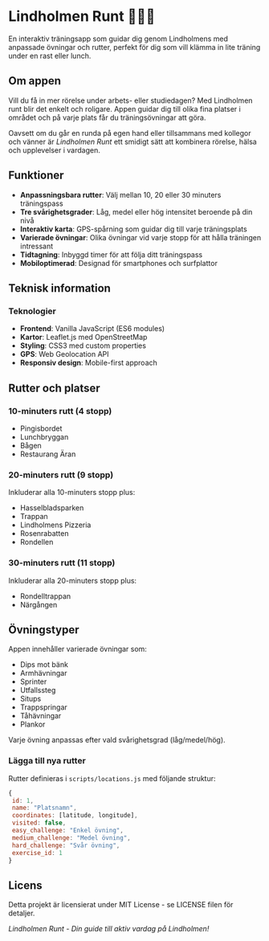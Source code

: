 # Lindholmen Runt 🏃🏻‍♀️

En interaktiv träningsapp som guidar dig genom Lindholmens med anpassade övningar och rutter, perfekt för dig som vill klämma in lite träning under en rast eller lunch.

## Om appen

Vill du få in mer rörelse under arbets- eller studiedagen? Med Lindholmen runt blir det enkelt och roligare. Appen guidar dig till olika fina platser i området och på varje plats får du träningsövningar att göra. 

Oavsett om du går en runda på egen hand eller tillsammans med kollegor och vänner är *Lindholmen Runt* ett smidigt sätt att kombinera rörelse, hälsa och upplevelser i vardagen.

## Funktioner

- **Anpassningsbara rutter**: Välj mellan 10, 20 eller 30 minuters träningspass
- **Tre svårighetsgrader**: Låg, medel eller hög intensitet beroende på din nivå
- **Interaktiv karta**: GPS-spårning som guidar dig till varje träningsplats
- **Varierade övningar**: Olika övningar vid varje stopp för att hålla träningen intressant
- **Tidtagning**: Inbyggd timer för att följa ditt träningspass
- **Mobiloptimerad**: Designad för smartphones och surfplattor

## Teknisk information

### Teknologier
- **Frontend**: Vanilla JavaScript (ES6 modules)
- **Kartor**: Leaflet.js med OpenStreetMap
- **Styling**: CSS3 med custom properties
- **GPS**: Web Geolocation API
- **Responsiv design**: Mobile-first approach

## Rutter och platser

### 10-minuters rutt (4 stopp)
- Pingisbordet
- Lunchbryggan
- Bågen
- Restaurang Äran

### 20-minuters rutt (9 stopp)
Inkluderar alla 10-minuters stopp plus:
- Hasselbladsparken
- Trappan
- Lindholmens Pizzeria
- Rosenrabatten
- Rondellen

### 30-minuters rutt (11 stopp)
Inkluderar alla 20-minuters stopp plus:
- Rondelltrappan
- Närgången

## Övningstyper

Appen innehåller varierade övningar som:
- Dips mot bänk
- Armhävningar
- Sprinter
- Utfallssteg
- Situps
- Trappspringar
- Tåhävningar
- Plankor

Varje övning anpassas efter vald svårighetsgrad (låg/medel/hög).

### Lägga till nya rutter
Rutter definieras i `scripts/locations.js` med följande struktur:
```javascript
{
 id: 1,
 name: "Platsnamn",
 coordinates: [latitude, longitude],
 visited: false,
 easy_challenge: "Enkel övning",
 medium_challenge: "Medel övning", 
 hard_challenge: "Svår övning",
 exercise_id: 1
}
```
## Licens
Detta projekt är licensierat under MIT License - se LICENSE filen för detaljer.

*Lindholmen Runt - Din guide till aktiv vardag på Lindholmen!*